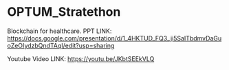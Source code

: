 # OPTUM_Stratethon
Blockchain for healthcare.
PPT LINK: https://docs.google.com/presentation/d/1_4HKTUD_FQ3_ji5SaITbdmvDaGuoZeOIydzbQndTAqI/edit?usp=sharing

Youtube Video LINK:  https://youtu.be/JKbtSEEkVLQ
